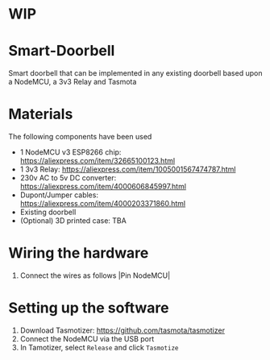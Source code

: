 # WIP

# Smart-Doorbell
Smart doorbell that can be implemented in any existing doorbell based upon a NodeMCU, a 3v3 Relay and Tasmota

# Materials
The following components have been used
- 1 NodeMCU v3 ESP8266 chip: https://aliexpress.com/item/32665100123.html
- 1 3v3 Relay: https://aliexpress.com/item/1005001567474787.html
- 230v AC to 5v DC converter: https://aliexpress.com/item/4000606845997.html
- Dupont/Jumper cables: https://aliexpress.com/item/4000203371860.html
- Existing doorbell 
- (Optional) 3D printed case: TBA

# Wiring the hardware
1. Connect the wires as follows
|Pin NodeMCU|

# Setting up the software
1. Download Tasmotizer: https://github.com/tasmota/tasmotizer
2. Connect the NodeMCU via the USB port
3. In Tamotizer, select ```Release``` and click ```Tasmotize```
